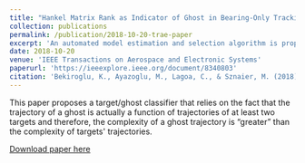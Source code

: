 ```yaml
---
title: "Hankel Matrix Rank as Indicator of Ghost in Bearing-Only Tracking"
collection: publications
permalink: /publication/2018-10-20-trae-paper
excerpt: 'An automated model estimation and selection algorithm is proposed.'
date: 2018-10-20
venue: 'IEEE Transactions on Aerospace and Electronic Systems'
paperurl: 'https://ieeexplore.ieee.org/document/8340803'
citation: 'Bekiroglu, K., Ayazoglu, M., Lagoa, C., & Sznaier, M. (2018). Hankel matrix rank as indicator of ghost in bearing-only tracking. IEEE transactions on aerospace and electronic systems, 54(6), 2713-2723.'
---
```

This paper proposes a target/ghost classifier that relies on the fact that the trajectory of a ghost is actually a function of trajectories of at least two targets and therefore, the complexity of a ghost trajectory is “greater” than the complexity of targets' trajectories.

[Download paper here](https://ieeexplore.ieee.org/document/8340803)

